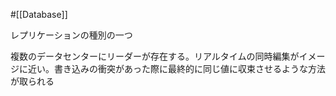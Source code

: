 #[[Database]]

レプリケーションの種別の一つ

複数のデータセンターにリーダーが存在する。リアルタイムの同時編集がイメージに近い。書き込みの衝突があった際に最終的に同じ値に収束させるような方法が取られる